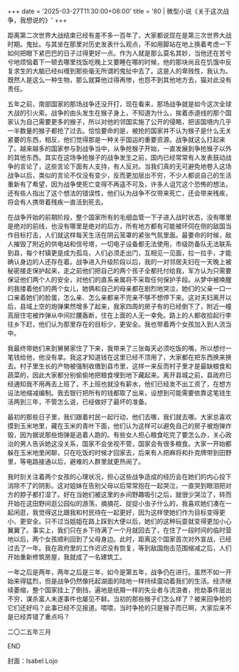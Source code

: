 +++
date = '2025-03-27T11:30:00+08:00'
title = '80 | 微型小说《关于这次战争，我想说的》'
+++

距离第二次世界大战结束已经有差不多一百年了，大家都说现在是第三次世界大战时期。鬼扯。与其坐在那里对历史发表什么观点，不如用脚站在地上换着考虑一下如何把眼下紧巴巴的日子过得更好一点。作为人就是那么莫名其妙，当他还在苦兮兮地烦恼着下一顿去哪里找饭吃晚上又要睡在哪的时候，他的那块尚且在饥饿中反复求生的大脑已经纠缠到那些毫无所谓的鬼扯中去了。这是人的卑贱性，我认为。既然人是这么一种生物，那么就算他过得再惨，也怨不到其他地方去，猫对此没有责任。

五年之前，南部国家的那场战争还没开打，现在看来，那场战争就是如今这次全球大战的引火索。战争的由头发生在猴子身上，不知道为什么，挨着赤道线的那个国家认为自己需要更多的猴子，所以对他的邻国实施了公开的侵略，把该国境内几乎一半数量的猴子都抢了过去。恰恰要命的是，被抢的国家并不认为猴子是什么无关紧要的东西，相反，他们觉得那是一种关乎国运的重要资源。战争就这么打起来了。越来越多的国家参与到战争当中，从争抢猴子开始，一直发展到争抢猴子以外的其他东西。其实在这场争抢猴子的战争发生之前，国内已经常常有人发表鼓动战争的言论了，这些言论下面有人支持，有人反对。当我们真的无可避免地卷入这场战争以后，类似的言论不仅没有变少，反而更加层出不穷，不少人都说自己的生活重新有了希望，因为战争使死亡变得不再遥不可及，许多人诅咒这个恐怖的想法，还有些人指出了这个想法的错误性，他们认为战争不仅带来死亡，还会带来残疾，将会有人携带着残疾一直活到死去。

在战争开始的前期阶段，整个国家所有的毛细血管一下子进入战时状态，没有哪里是绝对的前线，也没有哪里是绝对的后方，所有地方都有可能被环伺在侧的敌国当作目标打击，人们就这样每天生活在阴云笼罩的紧张气氛里面。最要命的时候，敌人摧毁了附近的供电站和信号塔，一切电子设备都无法使用，市级防备队无法联系到县，每个村镇更是成为孤岛，人们必须走出门，互相见一见面，拉一拉手，才能确认身边的人还存在着。战争进入升级阶段以后，我的一对邻居夫妇在一天晚上被秘密接走保护起来，走之前他们把自己的两个孩子全都托付给我，军方认为只需要保证他们两个人的安全，对他们的直系亲属将不采取任何保护手段。从梦中被唤醒的我搂着他们的两个女儿，她俩和自己的母亲都在剧烈地哭泣，她们的父亲一口一口亲着她们的脸蛋，怎么亲、怎么亲都亲不完亲不够不想停下来。这对夫妇离开以后，县域上空的炮弹果然增多了起来，我家四周的房子有的已经倒下了，附近一幢高层住宅被炸弹从中间拦腰轰断，住在上面的人无一幸免。路上的人都收拾起行李往乡下赶，他们认为那里存在的目标少，更安全。我也带着两个女孩加入到人流当中。

我最终带她们来到舅舅家住了下来，我带来了三张每天必须吃饭的嘴，所以想付一笔钱给他，他没有拿。我这才知道钱在这里已经不顶用了，大家都在把东西换来换去。村子里生长的产物被强制收缴到县市里，这样一来反而村子里才是最缺粮食和蔬菜的，因此大家都分别偷偷地把粮食埋到地下藏起来。离开县城之前，县政府已经通知我不用再去上班了，不上班也就没有薪水，他们已经发不出工资了，在想方设法地缩减编制。我去银行把所有的钱都取了出来，设想到可能需要依靠这笔钱生活两到三年，不管怎么说，已经做好了最坏的准备。

最初的那些日子里，我们跟着村民一起行动，他们去哪，我们就去哪。大家总喜欢摸到玉米地里，藏在玉米的青叶下面，他们认为这样可以避免自己的房子被炮弹炸毁，因为据说那些炮弹是追着人跑的。有些女人担心粮食吃完了要怎么办，关心政治的男人告诉她这没关系，国家不会坐视不管，国家会有很多粮食。大家一开始都躲在玉米地里闲聊，只在吃饭的时候才回家去，后来有人把麻将和扑克牌带到田野里，等电路接通以后，避难的人群里就更热闹了。

我时刻关注着两个女孩的心理状况，担心这些战争造成的经历会在她们的内心投下消除不了的阴影。这对姐妹在告别父母以后常常抱在一起哭泣，一直哭到眼泪把对方的脖子都打湿了。好在当她们被这里的乡间野趣吸引之后，就很少哭泣了，转而开始在这田野间逛公园似的游荡，摘摘花、捉捉小虫子什么的，我喜欢她们凑在一起闲逛，我觉得这比跟我和村民待在一起更好，因为这样使她们作为目标变得更小、更安全。只不过当姐姐在路上踩到大便以后，她们的这种玩耍就变得更加小心翼翼了。事实上，我们只在乡下待满了一个月就回去了，在住了一段时间的临时营地以后，两个女孩顺利回到了父母身边。此时，距离这个国家首次对外宣战，已经过去了一年。我在政府里的工作迟迟没有恢复，等到敌国炮击范围缩减之后，人们开始重新修筑房屋，我就成了一名建筑工。

一年之后是两年，两年之后是三年，如今是第五年，战争仍在进行。虽然不如一开始来得猛烈，但是战争仍然像托起湖面的陆地一样持续震动着我们的生活。经济继续萎缩，整个国家挂上了倒挡，遍地是纸屑一样的失业者与流浪者，抢劫事件层出不穷，谋杀富人未遂事件也屡见不鲜。当初的那些猴子们怎么样了？被来回争抢的它们还好吗？此事已经不见报道。喂喂，当时争抢的只是猴子而已啊，大家后来不是已经弄错了重点吗？

二〇二五年三月

END

封面：Isabel Lojo



